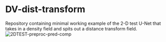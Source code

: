 # DV-dist-transform
Repository containing minimal working example of the 2-D test U-Net that takes in a density field and spits out a distance transform field.
![2DTEST-preproc-pred-comp](https://user-images.githubusercontent.com/38794996/181806264-973306e5-1892-4c1b-a456-e47e2409b9fe.png)
